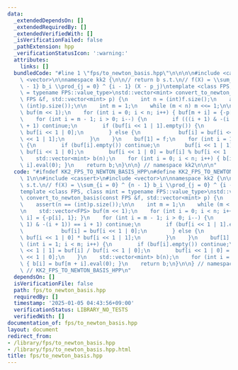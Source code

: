 ```yaml
---
data:
  _extendedDependsOn: []
  _extendedRequiredBy: []
  _extendedVerifiedWith: []
  _isVerificationFailed: false
  _pathExtension: hpp
  _verificationStatusIcon: ':warning:'
  attributes:
    links: []
  bundledCode: "#line 1 \"fps/to_newton_basis.hpp\"\n\n\n\n#include <cassert>\n#include\
    \ <vector>\n\nnamespace kk2 {\n\n// return b s.t.\n// f(X) = \\sum_{i = 0} ^ {n\
    \ - 1} b_i \\prod_{j = 0} ^ {i - 1} (X - p_j)\ntemplate <class FPS, class mint\
    \ = typename FPS::value_type>\nstd::vector<mint> convert_to_newton_basis(const\
    \ FPS &f, std::vector<mint> p) {\n    int n = (int)f.size();\n    assert(n ==\
    \ (int)p.size());\n\n    int m = 1;\n    while (m < n) m <<= 1;\n\n    std::vector<FPS>\
    \ buf(m << 1);\n    for (int i = 0; i < n; i++) { buf[m + i] = {-p[i], 1}; }\n\
    \    for (int i = m - 1; i > 0; i--) {\n        if (((i + 1) & -(i + 1)) == i\
    \ + 1) continue;\n        if (buf[i << 1 | 1].empty()) {\n            buf[i] =\
    \ buf[i << 1 | 0];\n        } else {\n            buf[i] = buf[i << 1 | 0] * buf[i\
    \ << 1 | 1];\n        }\n    }\n    buf[1] = f;\n    for (int i = 1; i < m; i++)\
    \ {\n        if (buf[i].empty()) continue;\n        buf[i << 1 | 1] = buf[i] /\
    \ buf[i << 1 | 0];\n        buf[i << 1 | 0] = buf[i] % buf[i << 1 | 0];\n    }\n\
    \    std::vector<mint> b(n);\n    for (int i = 0; i < n; i++) { b[i] = buf[m +\
    \ i].eval(0); }\n    return b;\n}\n\n} // namespace kk2\n\n\n"
  code: "#ifndef KK2_FPS_TO_NEWTON_BASIS_HPP\n#define KK2_FPS_TO_NEWTON_BASIS_HPP\
    \ 1\n\n#include <cassert>\n#include <vector>\n\nnamespace kk2 {\n\n// return b\
    \ s.t.\n// f(X) = \\sum_{i = 0} ^ {n - 1} b_i \\prod_{j = 0} ^ {i - 1} (X - p_j)\n\
    template <class FPS, class mint = typename FPS::value_type>\nstd::vector<mint>\
    \ convert_to_newton_basis(const FPS &f, std::vector<mint> p) {\n    int n = (int)f.size();\n\
    \    assert(n == (int)p.size());\n\n    int m = 1;\n    while (m < n) m <<= 1;\n\
    \n    std::vector<FPS> buf(m << 1);\n    for (int i = 0; i < n; i++) { buf[m +\
    \ i] = {-p[i], 1}; }\n    for (int i = m - 1; i > 0; i--) {\n        if (((i +\
    \ 1) & -(i + 1)) == i + 1) continue;\n        if (buf[i << 1 | 1].empty()) {\n\
    \            buf[i] = buf[i << 1 | 0];\n        } else {\n            buf[i] =\
    \ buf[i << 1 | 0] * buf[i << 1 | 1];\n        }\n    }\n    buf[1] = f;\n    for\
    \ (int i = 1; i < m; i++) {\n        if (buf[i].empty()) continue;\n        buf[i\
    \ << 1 | 1] = buf[i] / buf[i << 1 | 0];\n        buf[i << 1 | 0] = buf[i] % buf[i\
    \ << 1 | 0];\n    }\n    std::vector<mint> b(n);\n    for (int i = 0; i < n; i++)\
    \ { b[i] = buf[m + i].eval(0); }\n    return b;\n}\n\n} // namespace kk2\n\n#endif\
    \ // KK2_FPS_TO_NEWTON_BASIS_HPP\n"
  dependsOn: []
  isVerificationFile: false
  path: fps/to_newton_basis.hpp
  requiredBy: []
  timestamp: '2025-01-05 04:43:56+09:00'
  verificationStatus: LIBRARY_NO_TESTS
  verifiedWith: []
documentation_of: fps/to_newton_basis.hpp
layout: document
redirect_from:
- /library/fps/to_newton_basis.hpp
- /library/fps/to_newton_basis.hpp.html
title: fps/to_newton_basis.hpp
---
```

